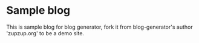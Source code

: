 # Sample blog

This is sample blog for blog generator, fork it from blog-generator's author 'zupzup.org' to be a demo site.
